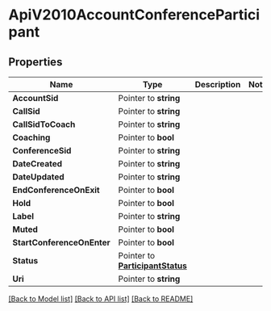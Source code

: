 # ApiV2010AccountConferenceParticipant

## Properties

Name | Type | Description | Notes
------------ | ------------- | ------------- | -------------
**AccountSid** | Pointer to **string** |  |
**CallSid** | Pointer to **string** |  |
**CallSidToCoach** | Pointer to **string** |  |
**Coaching** | Pointer to **bool** |  |
**ConferenceSid** | Pointer to **string** |  |
**DateCreated** | Pointer to **string** |  |
**DateUpdated** | Pointer to **string** |  |
**EndConferenceOnExit** | Pointer to **bool** |  |
**Hold** | Pointer to **bool** |  |
**Label** | Pointer to **string** |  |
**Muted** | Pointer to **bool** |  |
**StartConferenceOnEnter** | Pointer to **bool** |  |
**Status** | Pointer to [**ParticipantStatus**](participant_status.md) |  |
**Uri** | Pointer to **string** |  |

[[Back to Model list]](../README.md#documentation-for-models) [[Back to API list]](../README.md#documentation-for-api-endpoints) [[Back to README]](../README.md)


